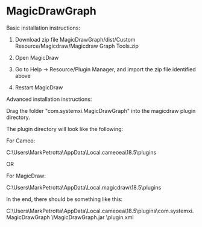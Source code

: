 # MagicDrawGraph

Basic installation instructions:

1) Download zip file 
      MagicDrawGraph/dist/Custom Resource/Magicdraw/Magicdraw Graph Tools.zip
    
2) Open MagicDraw
3) Go to Help -> Resource/Plugin Manager, and import the zip file identified above
4) Restart MagicDraw



Advanced installation instructions:

Drag the folder "com.systemxi.MagicDrawGraph" into the magicdraw plugin directory.  

The plugin directory will look like the following:

For Cameo:

C:\Users\MarkPetrotta\AppData\Local\.cameoea\18.5\plugins

OR

For MagicDraw:

C:\Users\MarkPetrotta\AppData\Local\.magicdraw\18.5\plugins


In the end, there should be something like this:

C:\Users\MarkPetrotta\AppData\Local\.cameoea\18.5\plugins\com.systemxi.MagicDrawGraph
  \MagicDrawGraph.jar
  \plugin.xml
